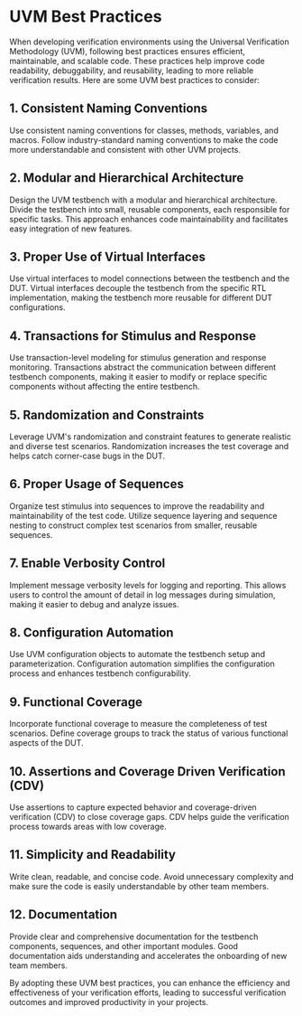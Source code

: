 # UVM Best Practices

When developing verification environments using the Universal Verification Methodology (UVM), following best practices ensures efficient, maintainable, and scalable code. These practices help improve code readability, debuggability, and reusability, leading to more reliable verification results. Here are some UVM best practices to consider:

## 1. Consistent Naming Conventions

Use consistent naming conventions for classes, methods, variables, and macros. Follow industry-standard naming conventions to make the code more understandable and consistent with other UVM projects.

## 2. Modular and Hierarchical Architecture

Design the UVM testbench with a modular and hierarchical architecture. Divide the testbench into small, reusable components, each responsible for specific tasks. This approach enhances code maintainability and facilitates easy integration of new features.

## 3. Proper Use of Virtual Interfaces

Use virtual interfaces to model connections between the testbench and the DUT. Virtual interfaces decouple the testbench from the specific RTL implementation, making the testbench more reusable for different DUT configurations.

## 4. Transactions for Stimulus and Response

Use transaction-level modeling for stimulus generation and response monitoring. Transactions abstract the communication between different testbench components, making it easier to modify or replace specific components without affecting the entire testbench.

## 5. Randomization and Constraints

Leverage UVM's randomization and constraint features to generate realistic and diverse test scenarios. Randomization increases the test coverage and helps catch corner-case bugs in the DUT.

## 6. Proper Usage of Sequences

Organize test stimulus into sequences to improve the readability and maintainability of the test code. Utilize sequence layering and sequence nesting to construct complex test scenarios from smaller, reusable sequences.

## 7. Enable Verbosity Control

Implement message verbosity levels for logging and reporting. This allows users to control the amount of detail in log messages during simulation, making it easier to debug and analyze issues.

## 8. Configuration Automation

Use UVM configuration objects to automate the testbench setup and parameterization. Configuration automation simplifies the configuration process and enhances testbench configurability.

## 9. Functional Coverage

Incorporate functional coverage to measure the completeness of test scenarios. Define coverage groups to track the status of various functional aspects of the DUT.

## 10. Assertions and Coverage Driven Verification (CDV)

Use assertions to capture expected behavior and coverage-driven verification (CDV) to close coverage gaps. CDV helps guide the verification process towards areas with low coverage.

## 11. Simplicity and Readability

Write clean, readable, and concise code. Avoid unnecessary complexity and make sure the code is easily understandable by other team members.

## 12. Documentation

Provide clear and comprehensive documentation for the testbench components, sequences, and other important modules. Good documentation aids understanding and accelerates the onboarding of new team members.

By adopting these UVM best practices, you can enhance the efficiency and effectiveness of your verification efforts, leading to successful verification outcomes and improved productivity in your projects.